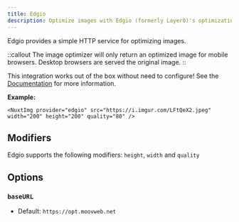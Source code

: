 ```yaml
---
title: Edgio
description: Optimize images with Edgio (formerly Layer0)'s optimization service.
---
```


Edgio provides a simple HTTP service for optimizing images.

::callout
The image optimizer will only return an optimized image for mobile browsers. Desktop browsers are served the original image.
::

This integration works out of the box without need to configure!  See the [Documentation](https://docs.edg.io/guides/image_optimization) for more information.

**Example:**

```vue
<NuxtImg provider="edgio" src="https://i.imgur.com/LFtQeX2.jpeg" width="200" height="200" quality="80" />
```

## Modifiers

Edgio supports the following modifiers: `height`, `width` and `quality`

## Options

### `baseURL`

- Default: `https://opt.moovweb.net`
